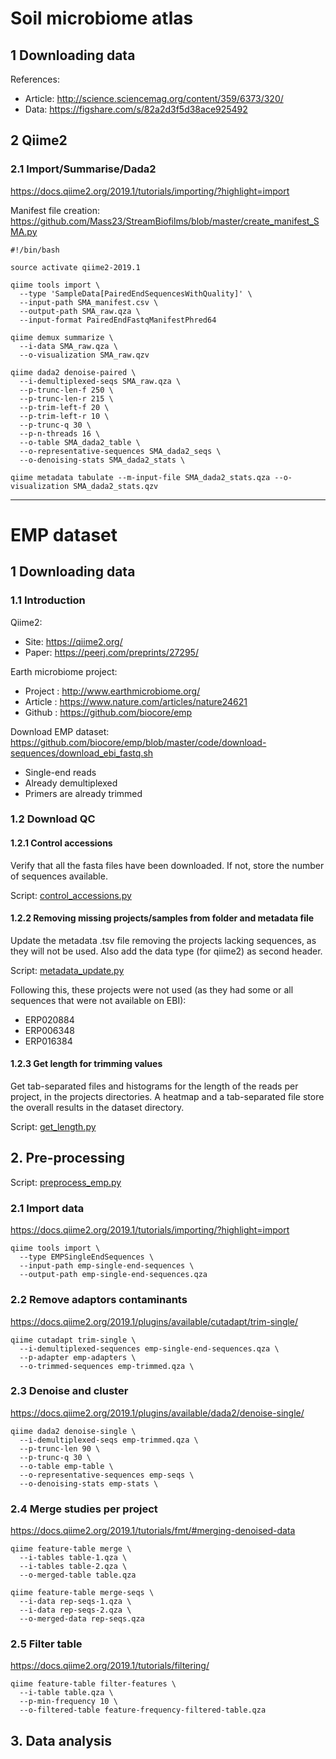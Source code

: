 # Soil microbiome atlas

## 1 Downloading data

References:
- Article: http://science.sciencemag.org/content/359/6373/320/
- Data: https://figshare.com/s/82a2d3f5d38ace925492

## 2 Qiime2
### 2.1 Import/Summarise/Dada2
https://docs.qiime2.org/2019.1/tutorials/importing/?highlight=import

Manifest file creation: https://github.com/Mass23/StreamBiofilms/blob/master/create_manifest_SMA.py

```
#!/bin/bash

source activate qiime2-2019.1

qiime tools import \
  --type 'SampleData[PairedEndSequencesWithQuality]' \
  --input-path SMA_manifest.csv \
  --output-path SMA_raw.qza \
  --input-format PairedEndFastqManifestPhred64

qiime demux summarize \
  --i-data SMA_raw.qza \
  --o-visualization SMA_raw.qzv

qiime dada2 denoise-paired \
  --i-demultiplexed-seqs SMA_raw.qza \
  --p-trunc-len-f 250 \
  --p-trunc-len-r 215 \
  --p-trim-left-f 20 \
  --p-trim-left-r 10 \
  --p-trunc-q 30 \
  --p-n-threads 16 \
  --o-table SMA_dada2_table \
  --o-representative-sequences SMA_dada2_seqs \
  --o-denoising-stats SMA_dada2_stats \
  
qiime metadata tabulate --m-input-file SMA_dada2_stats.qza --o-visualization SMA_dada2_stats.qzv
```

***
# EMP dataset

## 1 Downloading data
### 1.1 Introduction

Qiime2:
- Site: https://qiime2.org/
- Paper: https://peerj.com/preprints/27295/

Earth microbiome project:
- Project	: http://www.earthmicrobiome.org/
- Article 	: https://www.nature.com/articles/nature24621
- Github 	: https://github.com/biocore/emp

Download EMP dataset: https://github.com/biocore/emp/blob/master/code/download-sequences/download_ebi_fastq.sh

- Single-end reads
- Already demultiplexed
- Primers are already trimmed

### 1.2 Download QC
#### 1.2.1 Control accessions
Verify that all the fasta files have been downloaded. If not, store the number of sequences available.

Script: [control_accessions.py](https://github.com/Mass23/StreamBiofilms/blob/master/control_accessions.py)

#### 1.2.2 Removing missing projects/samples from folder and metadata file
Update the metadata .tsv file removing the projects lacking sequences, as they will not be used. Also add the data type (for qiime2) as second header.

Script: [metadata_update.py](https://github.com/Mass23/StreamBiofilms/blob/master/metadata_update.py)

Following this, these projects were not used (as they had some or all sequences that were not available on EBI):
- ERP020884
- ERP006348
- ERP016384

#### 1.2.3 Get length for trimming values
Get tab-separated files and histograms for the length of the reads per project, in the projects directories. A heatmap and a tab-separated file store the overall results in the dataset directory.

Script: [get_length.py](https://github.com/Mass23/StreamBiofilms/blob/master/get_length.py)

## 2. Pre-processing

Script: [preprocess_emp.py](https://github.com/Mass23/StreamBiofilms/blob/master/preprocess_emp.py)

### 2.1 Import data
https://docs.qiime2.org/2019.1/tutorials/importing/?highlight=import
```
qiime tools import \
  --type EMPSingleEndSequences \
  --input-path emp-single-end-sequences \
  --output-path emp-single-end-sequences.qza
```

### 2.2 Remove adaptors contaminants
https://docs.qiime2.org/2019.1/plugins/available/cutadapt/trim-single/
```
qiime cutadapt trim-single \
  --i-demultiplexed-sequences emp-single-end-sequences.qza \
  --p-adapter emp-adapters \
  --o-trimmed-sequences emp-trimmed.qza \
```

### 2.3 Denoise and cluster
https://docs.qiime2.org/2019.1/plugins/available/dada2/denoise-single/
```
qiime dada2 denoise-single \
  --i-demultiplexed-seqs emp-trimmed.qza \
  --p-trunc-len 90 \
  --p-trunc-q 30 \
  --o-table emp-table \
  --o-representative-sequences emp-seqs \
  --o-denoising-stats emp-stats \
```

### 2.4 Merge studies per project
https://docs.qiime2.org/2019.1/tutorials/fmt/#merging-denoised-data
```
qiime feature-table merge \
  --i-tables table-1.qza \
  --i-tables table-2.qza \
  --o-merged-table table.qza
  
qiime feature-table merge-seqs \
  --i-data rep-seqs-1.qza \
  --i-data rep-seqs-2.qza \
  --o-merged-data rep-seqs.qza
```

### 2.5 Filter table
https://docs.qiime2.org/2019.1/tutorials/filtering/
```
qiime feature-table filter-features \
  --i-table table.qza \
  --p-min-frequency 10 \
  --o-filtered-table feature-frequency-filtered-table.qza
```

## 3. Data analysis
